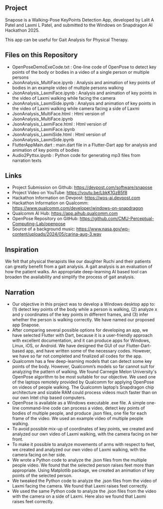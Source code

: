## Project

Snapose is a Walking-Pose KeyPoints Detection App, developed by Lalit A Patel and Laxmi L Patel, and submitted to the Windows on Snapdragon AI Hackathon 2025.

This app can be useful for Gait Analysis for Physical Therapy.

## Files on this Repository

- OpenPoseDemoExeCode.txt : One-line code of OpenPose to detect key points of the body or bodies in a video of a single person or multiple persons
- JsonAnalysis_MultiFace.ipynb : Analysis and animation of key points of bodies in an example video of multiple persons walking
- JsonAnalysis_LaxmiFace.ipynb : Analysis and animation of key points in the video of Laxmi walking while facing the camera 
- JsonAnalysis_LaxmiSide.ipynb : Analysis and animation of key points in the video of Laxmi walking while camera facing a side of Laxmi
- JsonAnalysis_MultiFace.html : Html version of JsonAnalysis_MultiFace.ipynb
- JsonAnalysis_LaxmiFace.html : Html version of JsonAnalysis_LaxmiFace.ipynb
- JsonAnalysis_LaxmiSide.html : Html version of JsonAnalysis_LaxmiSide.ipynb
- FlutterAppMain.dart : main.dart file in a Flutter-Dart app for analysis and animation of key points of bodies
- Audio2Pyttsx.ipynb : Python code for generating mp3 files from narration texts

## Links

- Project Submission on Github: https://devpost.com/software/snapose
- Project Video on YouTube: https://youtu.be/LbkK1GzB5f8
- Hackathon Information on Devpost: https://wos-ai.devpost.com
- Hackathon Information on Qualcomm: https://www.qualcomm.com/developer/windows-on-snapdragon
- Qualcomm AI Hub: https://app.aihub.qualcomm.com
- OpenPose Repository on GitHub: https://github.com/CMU-Perceptual-Computing-Lab/openpose
- Source of a background music: https://www.nasa.gov/wp-content/uploads/2024/05/carina-aug-3.wav

## Inspiration

We felt that physical therapists like our daughter Ruchi and their patients can greatly benefit from a gait analysis. A gait analysis is an evaluation of how the patient walks. An appropriate deep-learning AI based tool can broaden the availability and simplify the process of gait analysis.

## Narration

- Our objective in this project was to develop a Windows desktop app to: (1) detect key points of the body while a person is walking, (2) analyze x and y coordinates of the key points in different frames, and (3) infer whether the person is walking correctly. We have named our proposed app Snapose.
- After comparing several possible options for developing an app, we have selected Flutter with Dart, because it is a user-friendly approach with excellent documentation, and it can produce apps for Windows, Linux, iOS, or Android. We have designed the GUI of our Flutter-Dart-based app, and have written some of the necessary codes. However, we have so far not completed and finalized all codes for the app.
- Qualcomm has a few deep-learning models that can detect some key points of the body. However, Qualcomm’s models so far cannot suit for analyzing the pattern of walking. We found Carnegie Melon University's OpenPose algorithm to be most suitable for our objective. We used one of the laptops remotely provided by Qualcomm for applying OpenPose on videos of people walking. The Qualcomm laptop’s Snapdragon chip architecture and sizable RAM could process videos much faster than on our own Intel chip based computers.
- OpenPose is available as a Windows executable .exe file. A simple one-line command-line code can process a video, detect key points of bodies of multiple people, and produce .json files, one file for each frame of the video. We used an example video of multiple people walking.
- To avoid possible mix-up of coordinates of key points, we created and analyzed our own video of Laxmi walking, with the camera facing on her front.
- To make it possible to analyze movements of arms with respect to feet, we created and analyzed our own video of Laxmi walking, with the camera facing on her side.
- We wrote a Python code to analyze the .json files from the multiple people video. We found that the selected person raises feet more than appropriate. Using Matplotlib package, we created an animation of key points of the selected person.
- We tweaked the Python code to analyze the .json files from the video of Laxmi facing the camera. We found that Laxmi raises feet correctly.
- We used the same Python code to analyze the .json files from the video with the camera on a side of Laxmi. Here also we found that Laxmi raises feet correctly.